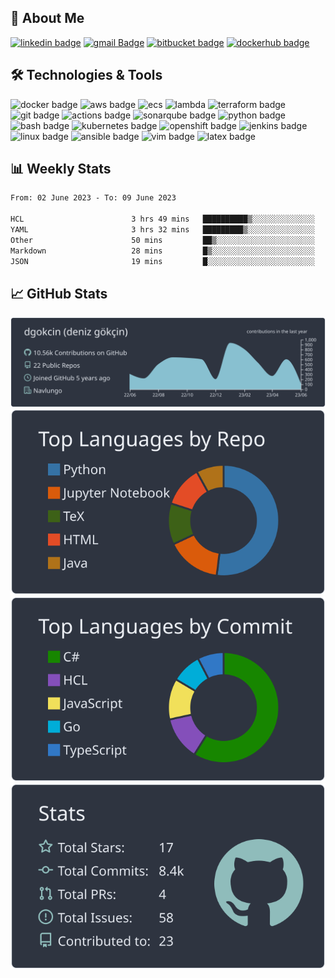 ## 👤 About Me
[![linkedin badge](https://img.shields.io/badge/denizgokcin-00000f?style=flat&logo=linkedin)](https://www.linkedin.com/in/denizgokcin-478911117/)
[![gmail Badge](https://img.shields.io/badge/Gmail-00000f?style=flat&logo=Gmail&logoColor=white&link=mailto:dgokcin@gmail.com)](mailto:dgokcin@gmail.com)
[![bitbucket badge](https://img.shields.io/badge/dgokcin-00000f?style=flat&logo=bitbucket)](https://bitbucket.org/dgokcin/)
[![dockerhub badge](https://img.shields.io/badge/denizgokcin-00000f?style=flat&logo=docker)](https://hub.docker.com/u/denizgokcin)

## 🛠️ Technologies & Tools
![docker badge](https://img.shields.io/badge/Docker-00000f?style=flat&logo=docker)
![aws badge](https://img.shields.io/badge/AWS-00000f?style=flat&logo=amazon-aws)
![ecs](https://img.shields.io/badge/Amazon_ECS-00000f?style=flat&logo=amazon-ecs)
![lambda](https://img.shields.io/badge/AWS_Lambda-00000f?style=flat&logo=aws-lambda)
![terraform badge](https://img.shields.io/badge/Terraform-00000f?style=flat&logo=terraform)
![git badge](http://img.shields.io/badge/-Git-00000f?style=flat&logo=git&logoColor=FFFFFF)
![actions badge](https://img.shields.io/badge/GitHub_Actions-00000f?style=flat&logo=github-actions)
![sonarqube badge](https://img.shields.io/badge/SonarQube-00000f?style=flat&logo=sonarqube)
![python badge](https://img.shields.io/badge/Python-00000f?style=flat&logo=python)
![bash badge](https://img.shields.io/badge/bash-00000f?style=flat&logo=gnu-bash)
![kubernetes badge](https://img.shields.io/badge/Kubernetes-00000f?style=flat&logo=kubernetes)
![openshift badge](https://img.shields.io/badge/OpenShift-00000f?style=flat&logo=red-hat-open-shift)
![jenkins badge](https://img.shields.io/badge/Jenkins-00000f?style=flat&logo=jenkins)
![linux badge](https://img.shields.io/badge/linux-00000f?style=flat&logo=linux)
![ansible badge](https://img.shields.io/badge/Ansible-00000f?style=flat&logo=ansible)
![vim badge](https://img.shields.io/badge/vim-00000f?style=flat&logo=vim)
![latex badge](https://img.shields.io/badge/LaTeX-00000f?style=flat&logo=latex)


## 📊 Weekly Stats
<!--START_SECTION:waka-->

```txt
From: 02 June 2023 - To: 09 June 2023

HCL                        3 hrs 49 mins   ██████████▒░░░░░░░░░░░░░░   40.79 %
YAML                       3 hrs 32 mins   █████████▒░░░░░░░░░░░░░░░   37.76 %
Other                      50 mins         ██▒░░░░░░░░░░░░░░░░░░░░░░   08.97 %
Markdown                   28 mins         █▒░░░░░░░░░░░░░░░░░░░░░░░   05.13 %
JSON                       19 mins         █░░░░░░░░░░░░░░░░░░░░░░░░   03.47 %
```

<!--END_SECTION:waka-->

## 📈 GitHub Stats
[![](./profile-summary-card-output/nord_dark/0-profile-details.svg)](https://github.com/dgokcin/dgokcin/tree/master/profile-summary-card-output)
[![](./profile-summary-card-output/nord_dark/1-repos-per-language.svg)](https://github.com/dgokcin/dgokcin/tree/master/profile-summary-card-output)
[![](./profile-summary-card-output/nord_dark/2-most-commit-language.svg)](https://github.com/dgokcin/dgokcin/tree/master/profile-summary-card-output)
[![](./profile-summary-card-output/nord_dark/3-stats.svg)](https://github.com/dgokcin/dgokcin/tree/master/profile-summary-card-output)
